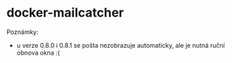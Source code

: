 # docker-mailcatcher

Poznámky:
- u verze 0.8.0 i 0.8.1 se pošta nezobrazuje automaticky, ale je nutná ruční obnova okna :(